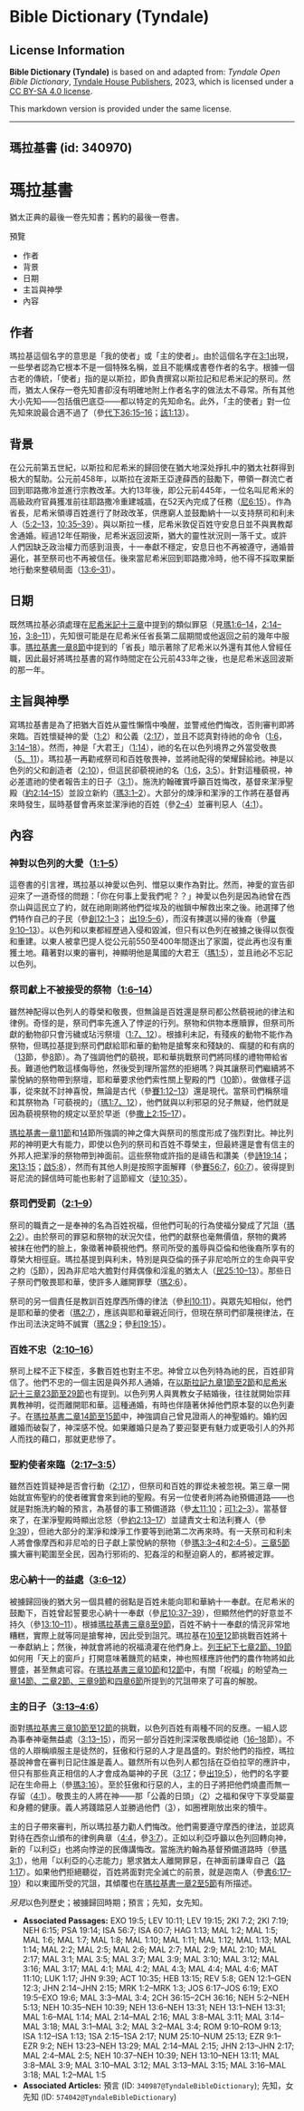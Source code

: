 # Bible Dictionary (Tyndale)

## License Information

**Bible Dictionary (Tyndale)** is based on and adapted from: _Tyndale Open Bible Dictionary_, [Tyndale House Publishers](https://tyndaleopenresources.com/), 2023, which is licensed under a [CC BY-SA 4.0 license](https://creativecommons.org/licenses/by-sa/4.0/legalcode.en).

This markdown version is provided under the same license.



--------------------------------

## 瑪拉基書 (id: 340970)

瑪拉基書
====

猶太正典的最後一卷先知書；舊約的最後一卷書。

預覽

* 作者
* 背景
* 日期
* 主旨與神學
* 內容

作者
--

瑪拉基這個名字的意思是「我的使者」或「主的使者」。由於這個名字在[3:1](https://ref.ly/Mal3:1)出現，一些學者認為它根本不是一個特殊名稱，並且不能構成書卷作者的名字。根據一個古老的傳統，「使者」指的是以斯拉，即負責撰寫以斯拉記和尼希米記的祭司。然而，猶太人保存一卷先知書卻沒有明確地附上作者名字的做法太不尋常。所有其他大小先知——包括俄巴底亞——都以特定的先知命名。此外，「主的使者」對一位先知來說最合適不過了（參[代下36:15–16](https://ref.ly/2Chr36:15-2Chr36:16)；[該1:13](https://ref.ly/Hag1:13)）。

背景
--

在公元前第五世紀，以斯拉和尼希米的歸回使在猶大地深处掙扎中的猶太社群得到极大的幫助。公元前458年，以斯拉在波斯王亞達薛西的鼓勵下，帶領一群流亡者回到耶路撒冷並進行宗教改革。大約13年後，即公元前445年，一位名叫尼希米的高級政府官員獲准前往耶路撒冷重建城牆，在52天內完成了任務（[尼6:15](https://ref.ly/Neh6:15)）。作為省長，尼希米領導百姓進行了財政改革，供應窮人並鼓勵納十一以支持祭司和利未人（[5:2–13](https://ref.ly/Neh5:2-Neh5:13)，[10:35–39](https://ref.ly/Neh10:35-Neh10:39)）。與以斯拉一樣，尼希米敦促百姓守安息日並不與異教鄰舍通婚。經過12年任期後，尼希米返回波斯，猶大的靈性狀況则一落千丈。或許人們因缺乏政治權力而感到沮喪，十一奉獻不穩定，安息日也不再被遵守，通婚普遍化，甚至祭司也不再被信任。後來當尼希米回到耶路撒冷時，他不得不採取果斷地行動來整頓局面（[13:6–31](https://ref.ly/Neh13:6-Neh13:31)）。

日期
--

既然瑪拉基必須處理在[尼希米記十三章](https://ref.ly/Neh13:1-Neh13:31)中提到的類似罪惡（見[瑪1:6–14](https://ref.ly/Mal1:6-Mal1:14)，[2:14–16](https://ref.ly/Mal2:14-Mal2:16)，[3:8–11](https://ref.ly/Mal3:8-Mal3:11)），先知很可能是在尼希米任省長第二屆期間或他返回之前的幾年中服事。[瑪拉基書一章8節](https://ref.ly/Mal1:8)中提到的「省長」暗示著除了尼希米以外還有其他人曾經任職，因此最好將瑪拉基書的寫作時間定在公元前433年之後，也是尼希米返回波斯的那一年。

主旨與神學
-----

寫瑪拉基書是為了把猶大百姓从靈性懶惰中喚醒，並警戒他們悔改，否則審判即將來臨。百姓懷疑神的愛（[1:2](https://ref.ly/Mal1:2)）和公義（[2:17](https://ref.ly/Mal2:17)），並且不認真對待祂的命令（[1:6](https://ref.ly/Mal1:6)，[3:14–18](https://ref.ly/Mal3:14-Mal3:18)）。然而，神是「大君王」（[1:14](https://ref.ly/Mal1:14)），祂的名在以色列境界之外當受敬畏（[5、11](https://ref.ly/Mal1:5,Mal1:11)）。瑪拉基一再勸戒祭司和百姓敬畏神，並將祂配得的榮耀歸給祂。神是以色列的父和創造者（[2:10](https://ref.ly/Mal2:10)），但這民卻藐視祂的名（[1:6](https://ref.ly/Mal1:6)，[3:5](https://ref.ly/Mal3:5)）。針對這種藐視，神必差遣祂的使者報告主的日子（[3:1](https://ref.ly/Mal3:1)）。施洗約翰確實呼籲百姓悔改，基督來潔淨聖殿（[約2:14–15](https://ref.ly/John2:14-John2:15)）並設立新約（[瑪3:1–2](https://ref.ly/Mal3:1-Mal3:2)）。大部分的煉淨和潔淨的工作將在基督再來時發生，屆時基督會再來並潔淨祂的百姓（參[2–4](https://ref.ly/Mal3:2-Mal3:4)）並審判惡人（[4:1](https://ref.ly/Mal4:1)）。

內容
--

### 神對以色列的大愛（[1:1–5](https://ref.ly/Mal1:1-Mal1:5)）

這卷書的引言裡，瑪拉基以神愛以色列、憎惡以東作為對比。然而，神愛的宣告卻迎來了一道奇怪的問題：「你在何事上愛我們呢？？」神愛以色列是因為祂曾在西奈山與這民立了約，就在祂剛剛將他們從埃及的枷鎖中解救出來之後。祂選擇了他們特作自己的子民（參[創12:1–3](https://ref.ly/Gen12:1-Gen12:3)； [出19:5–6](https://ref.ly/Exod19:5-Exod19:6)），而沒有揀選以掃的後裔（參[羅9:10–13](https://ref.ly/Rom9:10-Rom9:13)）。以色列和以東都經歷過入侵和毀滅，但只有以色列在被擄之後得以恢復和重建。以東人被拿巴提人從公元前550至400年間逐出了家園，從此再也沒有重獲土地。藉著對以東的審判，神顯明他是萬國的大君王（[瑪1:5](https://ref.ly/Mal1:5)），並且祂必不忘記以色列。

### 祭司獻上不被接受的祭物（[1:6–14](https://ref.ly/Mal1:6-Mal1:14)）

雖然神配得以色列人的尊榮和敬畏，但無論是百姓還是祭司都公然藐視祂的律法和律例。奇怪的是，祭司們率先進入了悖逆的行列。祭物和供物本應贖罪，但祭司所獻的動物卻只會污穢或玷污祭壇（[1:7、12](https://ref.ly/Mal1:7,Mal1:12)）。根據利未記，有殘疾的動物不能作為祭物，但瑪拉基提到祭司們獻給耶和華的動物是搶奪來和殘缺的、瘸腿的和有病的（[13](https://ref.ly/Mal1:13)節，參[8](https://ref.ly/Mal1:8)節）。為了強調他們的藐視，耶和華挑戰祭司們將同樣的禮物帶給省長。難道他們敢這樣侮辱他，然後受到理所當然的拒絕嗎？與其讓祭司們繼續將不蒙悅納的祭物帶到祭壇，耶和華要求他們索性關上聖殿的門（[10](https://ref.ly/Mal1:10)節）。做做樣子這事，從來就不討神喜悅，無論是古代（參[賽1:12–13](https://ref.ly/Isa1:12-Isa1:13)）還是現代。當祭司們稱祭壇和其祭物為「可藐視的」（[瑪1:7、12](https://ref.ly/Mal1:7,Mal1:12)），他們就與以利邪惡的兒子無疑，他們就是因為藐視祭物的規定以至於早逝（參[撒上2:15–17](https://ref.ly/1Sam2:15-1Sam2:17)）。

[瑪拉基書一章11節](https://ref.ly/Mal1:11)和[14](https://ref.ly/Mal1:11)節所強調的神之偉大與祭司的態度形成了強烈對比。神比列邦的神明更大有能力，即使以色列的祭司和百姓不尊榮主，但最終還是會有信主的外邦人把潔淨的祭物帶到神面前。這些祭物或許指的是禱告和讚美（參[詩19:14](https://ref.ly/Ps19:14)；[來13:15](https://ref.ly/Heb13:15)；[啟5:8](https://ref.ly/Rev5:8)），然而有其他人則是按照字面解釋（參[賽56:7](https://ref.ly/Isa56:7)，[60:7](https://ref.ly/Isa60:7)）。彼得提到哥尼流的歸信時可能也影射了這節經文（[徒10:35](https://ref.ly/Acts10:35)）。

### 祭司們受罰（[2:1–9](https://ref.ly/Mal2:1-Mal2:9)）

祭司的職責之一是奉神的名為百姓祝福，但他們可恥的行為使福分變成了咒詛（[瑪2:2](https://ref.ly/Mal2:2)）。由於祭司的罪惡和祭物的狀況欠佳，他們的獻祭也毫無價值，祭物的糞將被抹在他們的臉上，象徵著神藐視他們。祭司所受的羞辱與亞倫和他後裔所享有的尊榮大相徑庭。瑪拉基提到與利未，特別是與亞倫的孫子非尼哈所立的生命與平安之約（[5](https://ref.ly/Mal2:5)節），因為非尼哈大膽對付拜偶像和淫亂的猶太人（[民25:10–13](https://ref.ly/Num25:10-Num25:13)）。那些日子祭司們敬畏耶和華，使許多人離開罪孽（[瑪2:6](https://ref.ly/Mal2:6)）。

祭司的另一個責任是教訓百姓摩西所傳的律法（參[利10:11](https://ref.ly/Lev10:11)）。與眾先知相似，他們是耶和華的使者（[瑪2:7](https://ref.ly/Mal2:7)），應該與耶和華親近同行，但現在祭司們卻蔑視律法，在作出司法決定時不誠實（[瑪2:9](https://ref.ly/Mal2:9)；參[利19:15](https://ref.ly/Lev19:15)）。

### 百姓不忠（[2:10–16](https://ref.ly/Mal2:10-Mal2:16)）

祭司上樑不正下樑歪，多數百姓也對主不忠。神曾立以色列特為祂的民，百姓卻背信了。他們不忠的一個主因是與外邦人通婚，在[以斯拉記九章1節至2節](https://ref.ly/Ezra9:1-Ezra9:2)和[尼希米記十三章23節至29節](https://ref.ly/Neh13:23-Neh13:29)也有提到。以色列男人與異教女子結婚後，往往就開始崇拜異教神明，從而離開耶和華。這種通婚，有時也伴隨著休掉他們原本娶的以色列妻子。在[瑪拉基書二章14節至15節](https://ref.ly/Mal2:14-Mal2:15)中，神強調自己曾見證兩人的神聖婚約。婚約因離婚而破裂了，神深感不悅。如果離婚只是為了要迎娶更有魅力或更吸引人的外邦人而找的藉口，那就更悲慘了。

### 聖約使者來臨（[2:17–3:5](https://ref.ly/Mal2:17-Mal3:5)）

雖然百姓質疑神是否會行動（[2:17](https://ref.ly/Mal2:17)），但祭司和百姓的罪從未被忽視。第三章一開始就宣佈聖約的使者確實會來到祂的聖殿。有另一位使者則將為祂預備道路——也就是對施洗約翰的預言，為基督的事工預備道路（參[太11:10](https://ref.ly/Matt11:10)；[可1:2–3](https://ref.ly/Mark1:2-Mark1:3)）。當基督來了，在潔淨聖殿時顯出忿怒（參[約2:13–17](https://ref.ly/John2:13-John2:17)）並譴責文士和法利賽人（參[9:39](https://ref.ly/John9:39)），但祂大部分的潔淨和煉淨工作要等到祂第二次再來時。有一天祭司和利未人將會像摩西和非尼哈的日子獻上蒙悅納的祭物（參[瑪3:3–4](https://ref.ly/Mal3:3-Mal3:4)和[2:4–5](https://ref.ly/Mal2:4-Mal2:5)）。[三章5節](https://ref.ly/Mal3:5)擴大審判範圍至全民，因為行邪術的、犯姦淫的和壓迫窮人的，都將被定罪。

### 忠心納十一的益處（[3:6–12](https://ref.ly/Mal3:6-Mal3:12)）

被擄歸回後的猶大另一個具體的弱點是百姓未能向耶和華納十一奉獻。在尼希米的鼓勵下，百姓曾起誓要忠心納十一奉獻（參[尼10:37–39](https://ref.ly/Neh10:37-Neh10:39)），但顯然他們的好意並不持久（參[13:10–11](https://ref.ly/Neh13:10-Neh13:11)）。根據[瑪拉基書三章8至9節](https://ref.ly/Mal3:8-Mal3:9)，百姓不納十一奉獻的情況非常地糟糕，實際上就等同是搶奪神，因此受到詛咒。瑪拉基在[10至12](https://ref.ly/Mal3:10-Mal3:12)節挑戰百姓將十一奉獻納上；然後，神就會將祂的祝福澆灌在他們身上。[列王紀下七章2節、19節](https://ref.ly/2Kgs7:2,2Kgs7:19)如何用「天上的窗戶」打開意味著饑荒的結束，神也照樣應許他們的農作物將如此豐盛，甚至無處可容。在[瑪拉基書三章10節](https://ref.ly/Mal3:10)和[12節](https://ref.ly/Mal3:12)中，有關「祝福」的盼望為[一章14節、](https://ref.ly/Mal1:14)[二章2節、](https://ref.ly/Mal2:2)[三章9節](https://ref.ly/Mal3:9)和[四章6節](https://ref.ly/Mal4:6)所提到的咒詛帶來了可喜的解脫。

### 主的日子（[3:13–4:6](https://ref.ly/Mal3:13-Mal4:6)）

面對[瑪拉基書三章10節至12節](https://ref.ly/Mal3:10-Mal3:12)的挑戰，以色列百姓有兩種不同的反應。一組人認為事奉神毫無益處（[3:13–15](https://ref.ly/Mal3:13-Mal3:15)），而另一部分百姓則深深敬畏順從祂（[16–18](https://ref.ly/Mal3:16-Mal3:18)節）。不信的人辯稱順服主是徒然的，狂傲和行惡的人才是昌盛的。對於他們的指控，瑪拉基說神會在審判日記住誰是義人。雖然所有以色列人都包括在亞伯拉罕的應許中，但只有那些真正相信的人才會成為屬神的子民（[3:17](https://ref.ly/Mal3:17)；參[出19:5](https://ref.ly/Exod19:5)），他們的名字要記在生命冊上（參[瑪3:16](https://ref.ly/Mal3:16)）。至於狂傲和行惡的人，主的日子將把他們燒盡而無一存留（[4:1](https://ref.ly/Mal4:1)）。敬畏主的人將在神——那「公義的日頭」（[2](https://ref.ly/Mal4:2)）之福和保守下享受屬靈和身體的健康。義人將踐踏惡人並勝過他們（[3](https://ref.ly/Mal4:3)），如圈裡剛放出來的犢牛。

主的日子帶來審判，所以瑪拉基力勸人們悔改。他們需要遵守摩西的律法，並認真對待在西奈山頒布的律例典章（[4:4](https://ref.ly/Mal4:4)，參[3:7](https://ref.ly/Mal3:7)）。正如以利亞呼籲以色列回轉向神，新的「以利亞」也將向悖逆的民傳講悔改。當施洗約翰為基督預備道路時（參[瑪3:1](https://ref.ly/Mal3:1)），他用「以利亞的心志能力」懇求猶太人離開罪惡，在神面前謙卑自己（[路1:17](https://ref.ly/Luke1:17)）。如果他們拒絕聽從，百姓將面對完全滅亡的前景，就是迦南人（參[書6:17–19](https://ref.ly/Josh6:17-Josh6:19)）和以東國所受的咒詛，其傾覆也在[瑪拉基書一章2至5節](https://ref.ly/Mal1:2-Mal1:5)有所描述。

*另見*以色列歷史；被擄歸回時期；預言；先知，女先知。

* **Associated Passages:** EXO 19:5; LEV 10:11; LEV 19:15; 2KI 7:2; 2KI 7:19; NEH 6:15; PSA 19:14; ISA 56:7; ISA 60:7; HAG 1:13; MAL 1:2; MAL 1:5; MAL 1:6; MAL 1:7; MAL 1:8; MAL 1:10; MAL 1:11; MAL 1:12; MAL 1:13; MAL 1:14; MAL 2:2; MAL 2:5; MAL 2:6; MAL 2:7; MAL 2:9; MAL 2:10; MAL 2:17; MAL 3:1; MAL 3:5; MAL 3:7; MAL 3:9; MAL 3:10; MAL 3:12; MAL 3:16; MAL 3:17; MAL 4:1; MAL 4:2; MAL 4:3; MAL 4:4; MAL 4:6; MAT 11:10; LUK 1:17; JHN 9:39; ACT 10:35; HEB 13:15; REV 5:8; GEN 12:1–GEN 12:3; JHN 2:14–JHN 2:15; MRK 1:2–MRK 1:3; JOS 6:17–JOS 6:19; EXO 19:5–EXO 19:6; MAL 3:3–MAL 3:4; 2CH 36:15–2CH 36:16; NEH 5:2–NEH 5:13; NEH 10:35–NEH 10:39; NEH 13:6–NEH 13:31; NEH 13:1–NEH 13:31; MAL 1:6–MAL 1:14; MAL 2:14–MAL 2:16; MAL 3:8–MAL 3:11; MAL 3:14–MAL 3:18; MAL 3:1–MAL 3:2; MAL 3:2–MAL 3:4; ROM 9:10–ROM 9:13; ISA 1:12–ISA 1:13; 1SA 2:15–1SA 2:17; NUM 25:10–NUM 25:13; EZR 9:1–EZR 9:2; NEH 13:23–NEH 13:29; MAL 2:14–MAL 2:15; JHN 2:13–JHN 2:17; MAL 2:4–MAL 2:5; NEH 10:37–NEH 10:39; NEH 13:10–NEH 13:11; MAL 3:8–MAL 3:9; MAL 3:10–MAL 3:12; MAL 3:13–MAL 3:15; MAL 3:16–MAL 3:18; MAL 1:2–MAL 1:5
* **Associated Articles:** 預言 (ID: `340987@TyndaleBibleDictionary`); 先知，女先知 (ID: `574042@TyndaleBibleDictionary`)

